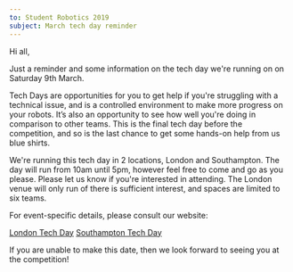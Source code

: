 ```yaml
---
to: Student Robotics 2019
subject: March tech day reminder
---
```


Hi all,

Just a reminder and some information on the tech day we're running on on Saturday 9th March.

Tech Days are opportunities for you to get help if you're struggling with a technical issue, and is a controlled environment to make more progress on your robots. It’s also an opportunity to see how well you're doing in comparison to other teams. This is the final tech day before the competition, and so is the last chance to get some hands-on help from us blue shirts.

We're running this tech day in 2 locations, London and Southampton. The day will run from 10am until 5pm, however feel free to come and go as you please. Please let us know if you're interested in attending. The London venue will only run of there is sufficient interest, and spaces are limited to six teams.

For event-specific details, please consult our website:

[London Tech Day](https://studentrobotics.org/events/sr2019/london-tech-day-march/)
[Southampton Tech Day](https://studentrobotics.org/events/sr2019/southampton-tech-day-march/)

If you are unable to make this date, then we look forward to seeing you at the competition!
